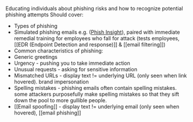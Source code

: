 Educating individuals about phishing risks and how to recognize potential phishing attempts 
Should cover:
- Types of phishing
- Simulated phishing emails e.g. ([Phish Insight](https://phishinsight.trendmicro.com/)), paired with immediate remedial training for employees who fall for attack (tests employees, [[EDR (Endpoint Detection and response)]] & [[email filtering]])
- Common characteristics of phishing:
 - Generic greetings
 - Urgency - pushing you to take immediate action
 - Unusual requests - asking for sensitive information
 - Mismatched URLs - display text != underlying URL (only seen when link hovered). brand impersonation
 - Spelling mistakes - phishing emails often contain spelling mistakes. some attackers purposefully make spelling mistakes so that they sift down the pool to more gullible people.
 - [[Email spoofing]] -  display text != underlying email (only seen when hovered), [[email phishing]]
 
